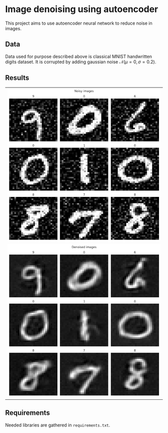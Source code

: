 # Image denoising using autoencoder

This project aims to use autoencoder neural network to reduce noise in images.

## Data

Data used for purpose described above is classical MNIST handwritten digits dataset.
It is corrupted by adding gaussian noise $\mathcal{N}\left(\mu=0, \,\sigma=0.2\right)$.

## Results

|   |
|---|
|![](images\noisy.png)   |
|![](images\denoised.png)|

## Requirements

Needed libraries are gathered in `requirements.txt`.
